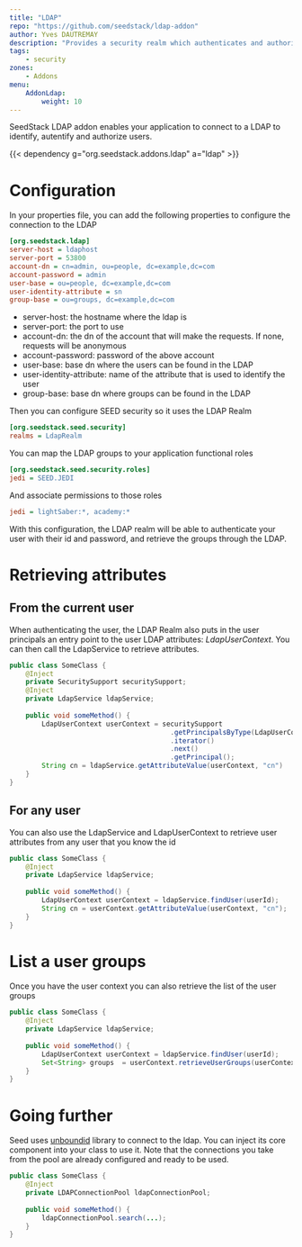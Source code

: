 ```yaml
---
title: "LDAP"
repo: "https://github.com/seedstack/ldap-addon"
author: Yves DAUTREMAY
description: "Provides a security realm which authenticates and authorizes subjects with an LDAP directory."
tags:
    - security
zones:
    - Addons
menu:
    AddonLdap:
        weight: 10
---
```


SeedStack LDAP addon enables your application to connect to a LDAP to identify, autentify and authorize users.
<!--more-->

{{< dependency g="org.seedstack.addons.ldap" a="ldap" >}}

# Configuration

In your properties file, you can add the following properties to configure the connection to the LDAP

```ini
[org.seedstack.ldap]
server-host = ldaphost
server-port = 53800
account-dn = cn=admin, ou=people, dc=example,dc=com
account-password = admin
user-base = ou=people, dc=example,dc=com
user-identity-attribute = sn
group-base = ou=groups, dc=example,dc=com
```

* server-host: the hostname where the ldap is
* server-port: the port to use
* account-dn: the dn of the account that will make the requests. If none, requests will be anonymous
* account-password: password of the above account
* user-base: base dn where the users can be found in the LDAP
* user-identity-attribute: name of the attribute that is used to identify the user
* group-base: base dn where groups can be found in the LDAP

Then you can configure SEED security so it uses the LDAP Realm

```ini
[org.seedstack.seed.security]
realms = LdapRealm
```

You can map the LDAP groups to your application functional roles
```ini
[org.seedstack.seed.security.roles]
jedi = SEED.JEDI
```

And associate permissions to those roles
```ini
jedi = lightSaber:*, academy:*
```

With this configuration, the LDAP realm will be able to authenticate your user with their id and password, and retrieve the groups through the LDAP.

# Retrieving attributes

## From the current user

When authenticating the user, the LDAP Realm also puts in the user principals an entry point to the user LDAP attributes: _LdapUserContext_. You can then call the LdapService to retrieve attributes.

```java
public class SomeClass {
    @Inject
    private SecuritySupport securitySupport;
    @Inject
    private LdapService ldapService;
    
    public void someMethod() {
        LdapUserContext userContext = securitySupport
                                        .getPrincipalsByType(LdapUserContext.class)
                                        .iterator()
                                        .next()
                                        .getPrincipal();
        String cn = ldapService.getAttributeValue(userContext, "cn")
    }
}
```

## For any user

You can also use the LdapService and LdapUserContext to retrieve user attributes from any user that you know the id

```java
public class SomeClass {
    @Inject
    private LdapService ldapService;
    
    public void someMethod() {
        LdapUserContext userContext = ldapService.findUser(userId);
        String cn = userContext.getAttributeValue(userContext, "cn");
    }
}
```

# List a user groups

Once you have the user context you can also retrieve the list of the user groups

```java
public class SomeClass {
    @Inject
    private LdapService ldapService;
    
    public void someMethod() {
        LdapUserContext userContext = ldapService.findUser(userId);
        Set<String> groups  = userContext.retrieveUserGroups(userContext);
    }
}
```

# Going further

Seed uses [unboundid](https://www.unboundid.com/) library to connect to the ldap. You can inject its core component into your class to use it. Note that the connections you take from the pool are already configured and ready to be used.

```java
public class SomeClass {
    @Inject
    private LDAPConnectionPool ldapConnectionPool;
    
    public void someMethod() {
        ldapConnectionPool.search(...);
    }
}
```
